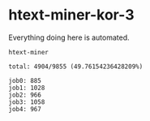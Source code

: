 # htext-miner-kor-3

Everything doing here is automated.

```
htext-miner

total: 4904/9855 (49.76154236428209%)

job0: 885
job1: 1028
job2: 966
job3: 1058
job4: 967
```